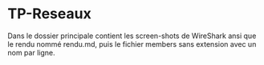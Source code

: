 # TP-Reseaux

Dans le dossier principale contient les screen-shots de WireShark ansi que le rendu nommé rendu.md, puis le fichier members sans extension avec un nom par ligne.
